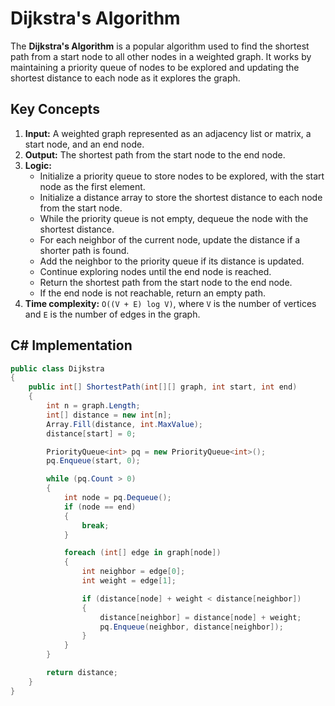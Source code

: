 # Dijkstra's Algorithm

The **Dijkstra's Algorithm** is a popular algorithm used to find the shortest path from a start node to all other nodes in a weighted graph. It works by maintaining a priority queue of nodes to be explored and updating the shortest distance to each node as it explores the graph.

## Key Concepts

1. **Input:** A weighted graph represented as an adjacency list or matrix, a start node, and an end node.
2. **Output:** The shortest path from the start node to the end node.
3. **Logic:**
   - Initialize a priority queue to store nodes to be explored, with the start node as the first element.
   - Initialize a distance array to store the shortest distance to each node from the start node.
   - While the priority queue is not empty, dequeue the node with the shortest distance.
   - For each neighbor of the current node, update the distance if a shorter path is found.
   - Add the neighbor to the priority queue if its distance is updated.
   - Continue exploring nodes until the end node is reached.
   - Return the shortest path from the start node to the end node.
   - If the end node is not reachable, return an empty path.
4. **Time complexity:** `O((V + E) log V)`, where `V` is the number of vertices and `E` is the number of edges in the graph.

## C# Implementation

```csharp
public class Dijkstra
{
    public int[] ShortestPath(int[][] graph, int start, int end)
    {
        int n = graph.Length;
        int[] distance = new int[n];
        Array.Fill(distance, int.MaxValue);
        distance[start] = 0;

        PriorityQueue<int> pq = new PriorityQueue<int>();
        pq.Enqueue(start, 0);

        while (pq.Count > 0)
        {
            int node = pq.Dequeue();
            if (node == end)
            {
                break;
            }

            foreach (int[] edge in graph[node])
            {
                int neighbor = edge[0];
                int weight = edge[1];

                if (distance[node] + weight < distance[neighbor])
                {
                    distance[neighbor] = distance[node] + weight;
                    pq.Enqueue(neighbor, distance[neighbor]);
                }
            }
        }

        return distance;
    }
}
```

[//]: # (## Solutions)

[//]: # (### ![Easy]&#40;https://img.shields.io/badge/Easy-46c6c2&#41;)

[//]: # (### ![Medium]&#40;https://img.shields.io/badge/Medium-fac31d&#41;)
